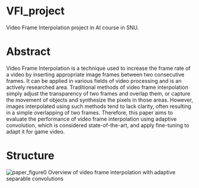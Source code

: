 # VFI_project
Video Frame Interpolation project in AI course in SNU.

# Abstract
Video Frame Interpolation is a technique used to increase the frame rate of a video by inserting appropriate image frames between two consecutive frames. It can be applied in various fields of video processing and is an actively researched area. Traditional methods of video frame interpolation simply adjust the transparency of two frames and overlap them, or capture the movement of objects and synthesize the pixels in those areas. However, images interpolated using such methods tend to lack clarity, often resulting in a simple overlapping of two frames. Therefore, this paper aims to evaluate the performance of video frame interpolation using adaptive convolution, which is considered state-of-the-art, and apply fine-tuning to adapt it for game video.

# Structure
![paper_figure0](https://github.com/user-attachments/assets/9a283809-d13b-410b-a252-2e77b10ed3f8)
Overview of video frame interpolation with adaptive separable convolutions
